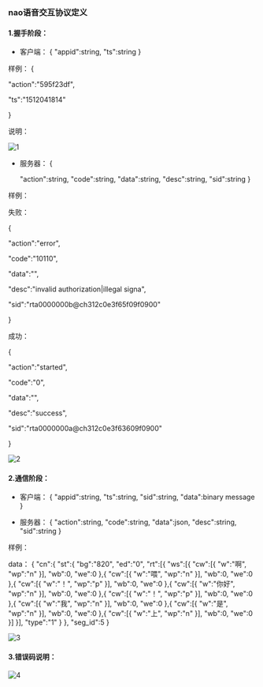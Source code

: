 ### nao语音交互协议定义

#### 1.握手阶段：

* 客户端：
{
    "appid":string,
    "ts":string
}

 样例：
 {

   "action":"595f23df",
  
   "ts":"1512041814"
  
 }

说明：

![1](1.png)

* 服务器：
{

    "action":string,
    "code":string,
    "data":string,
    "desc":string,
    "sid":string
}

样例：

失败：

 {

   "action":"error",
   
   "code":"10110",
 
   "data":"",
   
   "desc":"invalid authorization|illegal signa",

   "sid":"rta0000000b@ch312c0e3f65f09f0900"
  
 }

成功：

 {

   "action":"started",
   
   "code":"0",
 
   "data":"",
   
   "desc":"success",

   "sid":"rta0000000a@ch312c0e3f63609f0900"
  
 }

![2](2.png)


#### 2.通信阶段：

* 客户端：
{
    "appid":string,
    "ts":string,
    "sid":string,
    "data":binary message
}

* 服务器：
{
        "action":string,
        "code":string,
        "data":json,
        "desc":string,
        "sid":string
}

样例：

data：
    {
        "cn":{
            "st":{
                "bg":"820",
                "ed":"0",
                "rt":[{
                    "ws":[{
                        "cw":[{
                            "w":"啊",
                            "wp":"n"
                        }],
                        "wb":0,
                        "we":0
                    },{
                        "cw":[{
                            "w":"喂",
                            "wp":"n"
                        }],
                        "wb":0,
                        "we":0
                    },{
                        "cw":[{
                            "w":"！",
                            "wp":"p"
                        }],
                        "wb":0,
                        "we":0
                    },{
                        "cw":[{
                            "w":"你好",
                            "wp":"n"
                        }],
                        "wb":0,
                        "we":0
                    },{
                        "cw":[{
                            "w":"！",
                            "wp":"p"
                        }],
                        "wb":0,
                        "we":0
                    },{
                        "cw":[{
                            "w":"我",
                            "wp":"n"
                        }],
                        "wb":0,
                        "we":0
                    },{
                        "cw":[{
                            "w":"是",
                            "wp":"n"
                        }],
                        "wb":0,
                        "we":0
                    },{
                        "cw":[{
                                "w":"上",
                                "wp":"n"
                        }],
                        "wb":0,
                        "we":0
                    }]
                }],
                "type":"1"
            }
        },
        "seg_id":5
    }
	
	
![3](3.png)

#### 3.错误码说明：

![4](4.png)
